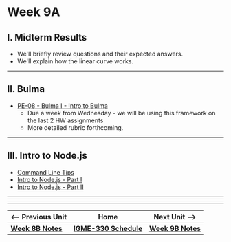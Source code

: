 # Week 9A

## I. Midterm Results
- We'll briefly review questions and their expected answers.
- We'll explain how the linear curve works.

<!-- 
## I. Audio Visualizer HW
- All done<sup>\*</sup> (... except for some of you who extended to tonight...)
- <sup>\*</sup> HW 2 - Demo video, narrated by you:
  - See instructions here - https://github.com/tonethar/IGME-330-Fall-2023/blob/main/hw/demo-video.md
  - This is a graded part of the HW (Documentation) 
  - Upload mp4 to dropbox, OR put YouTube link in comments field of dropbox before the dropbox closes (which is Wednesday night)
-->

<hr>

## II. Bulma
- [PE-08 - Bulma I - Intro to Bulma](../pe/pe-08.md)
  - Due a week from Wednesday - we will be using this framework on the last 2 HW assignments
  - More detailed rubric forthcoming.

<hr>

## III. Intro to Node.js
- [Command Line Tips](https://github.com/tonethar/IGME-330-Master/blob/master/notes/command-line-tips.md)
- [Intro to Node.js - Part I](https://github.com/tonethar/IGME-330-Master/blob/master/notes/intro-to-node-1.md)
- [Intro to Node.js - Part II](https://github.com/tonethar/IGME-330-Master/blob/master/notes/intro-to-node-2.md)
 
<hr><hr>


| <-- Previous Unit | Home | Next Unit -->
| --- | --- | --- 
| [**Week 8B Notes**](08B.md)  |  [**IGME-330 Schedule**](../schedule.md) | [**Week 9B Notes**](09B.md)
